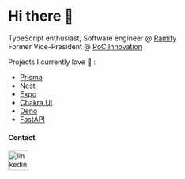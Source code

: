 # Hi there :eyes:

TypeScript enthusiast, Software engineer @ [Ramify](https://github.com/Ramify)  
Former Vice-President @ [PoC Innovation](https://github.com/PoCInnovation)  

Projects I currently love 🧡 :
* [Prisma](https://github.com/prisma/prisma)
* [Nest](https://github.com/nestjs/nest)
* [Expo](https://github.com/expo/expo)
* [Chakra UI](https://github.com/chakra-ui/chakra-ui)
* [Deno](https://github.com/denoland/deno)
* [FastAPI](https://github.com/tiangolo/fastapi)

#### Contact

[<img src='https://cdn.jsdelivr.net/npm/simple-icons@3.0.1/icons/linkedin.svg' alt='linkedin' height='40'>](https://www.linkedin.com/in/paulmonnery/)
